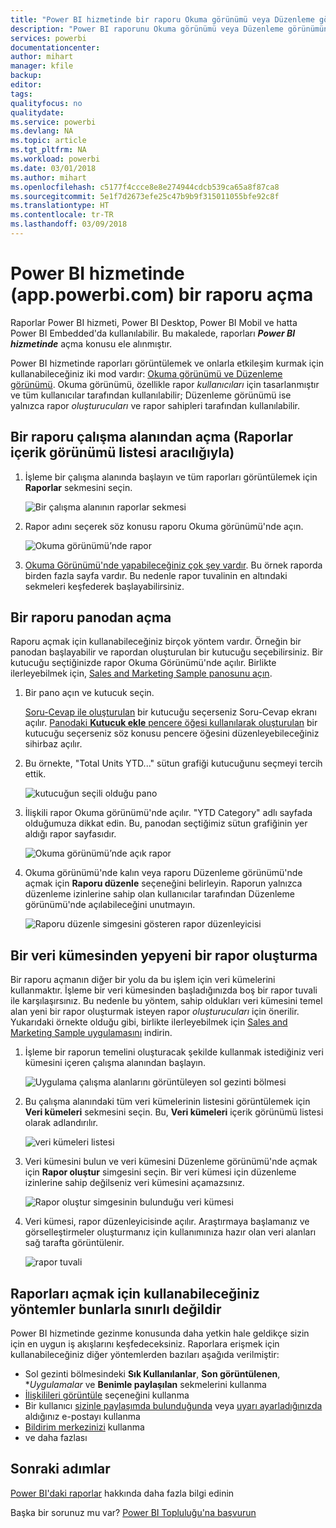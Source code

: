 ```yaml
---
title: "Power BI hizmetinde bir raporu Okuma görünümü veya Düzenleme görünümü'nde açma"
description: "Power BI raporunu Okuma görünümü veya Düzenleme görünümünde açma"
services: powerbi
documentationcenter: 
author: mihart
manager: kfile
backup: 
editor: 
tags: 
qualityfocus: no
qualitydate: 
ms.service: powerbi
ms.devlang: NA
ms.topic: article
ms.tgt_pltfrm: NA
ms.workload: powerbi
ms.date: 03/01/2018
ms.author: mihart
ms.openlocfilehash: c5177f4ccce8e8e274944cdcb539ca65a8f87ca8
ms.sourcegitcommit: 5e1f7d2673efe25c47b9b9f315011055bfe92c8f
ms.translationtype: HT
ms.contentlocale: tr-TR
ms.lasthandoff: 03/09/2018
---
```

# <a name="open-a-report-in-power-bi-service-apppowerbicom"></a>Power BI hizmetinde (app.powerbi.com) bir raporu açma
Raporlar Power BI hizmeti, Power BI Desktop, Power BI Mobil ve hatta Power BI Embedded'da kullanılabilir. Bu makalede, raporları ***Power BI hizmetinde*** açma konusu ele alınmıştır.

Power BI hizmetinde raporları görüntülemek ve onlarla etkileşim kurmak için kullanabileceğiniz iki mod vardır: [Okuma görünümü ve Düzenleme görünümü](service-reading-view-and-editing-view.md). Okuma görünümü, özellikle rapor *kullanıcıları* için tasarlanmıştır ve tüm kullanıcılar tarafından kullanılabilir; Düzenleme görünümü ise yalnızca rapor *oluşturucuları* ve rapor sahipleri tarafından kullanılabilir. 

## <a name="open-a-report-from-a-workspace-via-the-reports-content-view-list"></a>Bir raporu çalışma alanından açma (**Raporlar** içerik görünümü listesi aracılığıyla)

1. İşleme bir çalışma alanında başlayın ve tüm raporları görüntülemek için **Raporlar** sekmesini seçin.  
   
   ![Bir çalışma alanının raporlar sekmesi](media/service-report-open/power-bi-open-report.png)
2. Rapor adını seçerek söz konusu raporu Okuma görünümü'nde açın.  
   
    ![Okuma görünümü’nde rapor](media/service-report-open/power-bi-reading-view.png)
3. [Okuma Görünümü'nde yapabileceğiniz çok şey vardır](service-reading-view-and-editing-view.md).  Bu örnek raporda birden fazla sayfa vardır. Bu nedenle rapor tuvalinin en altındaki sekmeleri keşfederek başlayabilirsiniz. 

## <a name="open-a-report-from-a-dashboard"></a>Bir raporu panodan açma
Raporu açmak için kullanabileceğiniz birçok yöntem vardır. Örneğin bir panodan başlayabilir ve rapordan oluşturulan bir kutucuğu seçebilirsiniz.  Bir kutucuğu seçtiğinizde rapor Okuma Görünümü'nde açılır. Birlikte ilerleyebilmek için, [Sales and Marketing Sample panosunu açın](sample-datasets.md).

1. Bir pano açın ve kutucuk seçin.

   [Soru-Cevap ile oluşturulan](service-dashboard-pin-tile-from-q-and-a.md) bir kutucuğu seçerseniz Soru-Cevap ekranı açılır. [Panodaki **Kutucuk ekle** pencere öğesi kullanılarak oluşturulan](service-dashboard-add-widget.md) bir kutucuğu seçerseniz söz konusu pencere öğesini düzenleyebileceğiniz sihirbaz açılır.  

2.  Bu örnekte, "Total Units YTD..." sütun grafiği kutucuğunu seçmeyi tercih ettik.

    ![kutucuğun seçili olduğu pano](media/service-report-open/power-bi-dashboard.png)

3.  İlişkili rapor Okuma görünümü'nde açılır. "YTD Category" adlı sayfada olduğumuza dikkat edin. Bu, panodan seçtiğimiz sütun grafiğinin yer aldığı rapor sayfasıdır.

    ![Okuma görünümü’nde açık rapor](media/service-report-open/power-bi-report.png)

4. Okuma görünümü'nde kalın veya raporu Düzenleme görünümü'nde açmak için **Raporu düzenle** seçeneğini belirleyin. Raporun yalnızca düzenleme izinlerine sahip olan kullanıcılar tarafından Düzenleme görünümü'nde açılabileceğini unutmayın.

    ![Raporu düzenle simgesini gösteren rapor düzenleyicisi](media/service-report-open/power-bi-edit-report.png)

## <a name="create-a-brand-new-report-from-a-dataset"></a>Bir veri kümesinden yepyeni bir rapor oluşturma
Bir raporu açmanın diğer bir yolu da bu işlem için veri kümelerini kullanmaktır. İşleme bir veri kümesinden başladığınızda boş bir rapor tuvali ile karşılaşırsınız. Bu nedenle bu yöntem, sahip oldukları veri kümesini temel alan yeni bir rapor oluşturmak isteyen rapor *oluşturucuları* için önerilir. Yukarıdaki örnekte olduğu gibi, birlikte ilerleyebilmek için [Sales and Marketing Sample uygulamasını](sample-datasets.md) indirin.

1. İşleme bir raporun temelini oluşturacak şekilde kullanmak istediğiniz veri kümesini içeren çalışma alanından başlayın.

   ![Uygulama çalışma alanlarını görüntüleyen sol gezinti bölmesi](media/service-report-open/power-bi-workspace.png)

2. Bu çalışma alanındaki tüm veri kümelerinin listesini görüntülemek için **Veri kümeleri** sekmesini seçin. Bu, **Veri kümeleri** içerik görünümü listesi olarak adlandırılır.
   
   ![veri kümeleri listesi](media/service-report-open/power-bi-dataset.png)

1. Veri kümesini bulun ve veri kümesini Düzenleme görünümü'nde açmak için **Rapor oluştur** simgesini seçin. Bir veri kümesi için düzenleme izinlerine sahip değilseniz veri kümesini açamazsınız. 
   
    ![Rapor oluştur simgesinin bulunduğu veri kümesi](media/service-report-open/power-bi-create-report.png)

3. Veri kümesi, rapor düzenleyicisinde açılır. Araştırmaya başlamanız ve görselleştirmeler oluşturmanız için kullanımınıza hazır olan veri alanları sağ tarafta görüntülenir. 

   ![rapor tuvali](media/service-report-open/power-bi-blank-canvas.png)

##  <a name="still-more-ways-to-open-a-report"></a>Raporları açmak için kullanabileceğiniz yöntemler bunlarla sınırlı değildir
Power BI hizmetinde gezinme konusunda daha yetkin hale geldikçe sizin için en uygun iş akışlarını keşfedeceksiniz. Raporlara erişmek için kullanabileceğiniz diğer yöntemlerden bazıları aşağıda verilmiştir:
- Sol gezinti bölmesindeki **Sık Kullanılanlar**, **Son görüntülenen**, **Uygulamalar* ve **Benimle paylaşılan** sekmelerini kullanma 
- [İlişkilileri görüntüle](service-related-content.md) seçeneğini kullanma
- Bir kullanıcı [sizinle paylaşımda bulunduğunda](service-share-reports.md) veya [uyarı ayarladığınızda](service-set-data-alerts.md) aldığınız e-postayı kullanma    
- [Bildirim merkezinizi](service-notification-center.md) kullanma    
- ve daha fazlası

## <a name="next-steps"></a>Sonraki adımlar
[Power BI'daki raporlar](service-reports.md) hakkında daha fazla bilgi edinin

Başka bir sorunuz mu var? [Power BI Topluluğu'na başvurun](http://community.powerbi.com/)  

